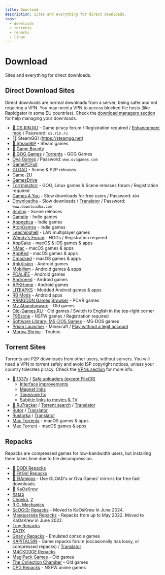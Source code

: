 ```yaml
---
title: Download
description: Sites and everything for direct downloads.
tags:
  - downloads
  - torrents
  - repacks
  - linux
---
```


# Download

Sites and everything for direct downloads.

## Direct Download Sites

Direct downloads are normal downloads from a server, being safer and not
requiring a VPN. You may need a VPN to access blocked file hosts (like
Rapidgator in some EU countries). Check the
[download managers section](/software#download-managers) for help managing
your downloads.

- [🌟 CS.RIN.RU](https://cs.rin.ru/forum) - Game piracy forum / Registration
  required /
  [Enhancement mod](https://github.com/SubZeroPL/cs-rin-ru-enhanced-mod) /
  Password: `cs.rin.ru`
- [🌟 SteamGG] (https://steamgg.net)
- [🌟 SteamRIP](https://steamrip.com) - Steam games
- [🌟 Game Bounty](https://gamebounty.world)
- [🌟 GOG Games](https://gog-games.to) / [Torrents](https://freegogpcgames.com) - GOG Games
- [Ova Games](https://www.ovagames.com) / Password: `www.ovagames.com`
- [GamePCFull](https://gamepcfull.com)
- [GLOAD](https://gload.to/pc) - Scene & P2P releases
- [Game-2U](https://game-2u.com/Category/game/pc)
- [GamesDrive](https://gamesdrive.net)
- [Torrminatorr](https://forum.torrminatorr.com) - GOG, Linux games & Scene
  releases forum / Registration required
- [Games 4 You](https://g4u.to) - Slow downloads for free users / Password:
  `404`
- [Downloadha](https://www.downloadha.com/category/%D8%A8%D8%A7%D8%B2%DB%8C-%DA%A9%D8%A7%D9%85%D9%BE%DB%8C%D9%88%D8%AA%D8%B1-pc-computer-game) -
  Slow downloads / [Translator](/useful#translator) / Password:
  `www.downloadha.com`
- [Scnlog](https://scnlog.me/games) - Scene releases
- [Gamdie](https://gamdie.com) - Indie games
- [Appnetica](https://appnetica.com) - Indie games
- [AtopGames](https://atopgames.com) - Indie games
- [Leechinghell](http://www.leechinghell.pw) - LAN multiplayer games
- [Wendy's Forum](https://wendysforum.net/index.php) - HOGs / Registration
  required
- [AppCake](https://iphonecake.com/index.php?device=0&p=1&c=8) - macOS & iOS
  games & apps
- [NMac](https://nmac.to/category/games) - macOS games & apps
- [AppKed](https://www.macbed.com/games) - macOS games & apps
- [Cmacked](https://cmacked.com) - macOS games & apps
- [ApkVision](https://apkvision.org) - Android games
- [Mobilism](https://forum.mobilism.me) - Android games & apps
- [PDALIFE](https://pdalife.com) - Android games
- [Androeed](https://androeed.store) - Android games
- [APKHome](https://apkhome.io) - Android games
- [LITEAPKS](https://liteapks.com) - Modded Android games & apps
- [RB Mods](https://www.rockmods.net) - Android apps
- [ARMGDDN Games](https://t.me/ARMGDDNGames) [Browser](https://cs.rin.ru/forum/viewtopic.php?f=14&t=140593) - PCVR games
- [My Abandonware](https://www.myabandonware.com) - Old games
- [Old-Games.RU](https://www.old-games.ru/catalog/) - Old games / Switch to
  English in the top-right corner
- [F95zone](https://f95zone.to) - NSFW games / Registration required
- [Software Library: MS-DOS Games](https://archive.org/details/softwarelibrary_msdos_games?and[]=mediatype%3A%22software%22) -
  MS-DOS games
- [Prism Launcher](https://prismlauncher.org) - Minecraft /
  [Play without a legit account](https://github.com/antunnitraj/Prism-Launcher-PolyMC-Offline-Bypass)
- [Moriya Shrine](https://moriyashrine.org) - Touhou

## Torrent Sites

Torrents are P2P downloads from other users, without servers. You will need a VPN
to torrent safely and avoid ISP copyright notices, unless your country tolerates
piracy. Check the [VPNs section](/software#vpns) for more info.

- [🌟 1337x](https://1337x.to/sub/10/0/) /
  [Safe uploaders (except FileCR)](https://www.reddit.com/r/Piracy/comments/nudfgn/me_after_reading_the_megathread/h0yr0q6/?context=3)
  - [Interface improvements](https://greasyfork.org/scripts/33379-1337x-torrent-page-improvements)
  - [Magnet links](https://greasyfork.org/scripts/420754-1337x-torrent-and-magnet-links)
  - [Timezone fix](https://greasyfork.org/scripts/421635-1337x-convert-torrent-timestamps-to-relative-format)
  - [Subtitle links to movies & TV](https://greasyfork.org/scripts/29467-1337x-subtitle-download-links-to-tv-and-movie-torrents)
- [🌟 RuTracker](https://rutracker.org/forum/index.php?c=19) / [Torrent search](https://addons.mozilla.org/firefox/addon/rutracker_torrent_search)
  / [Translator](/useful#translator)
- [Rutor](http://rutor.info/games) / [Translator](/useful#translator)
- [Rustorka](https://rustorka.com/forum/index.php?c=6) /
  [Translator](/useful#translator)
- [Mac Torrents](https://www.torrentmac.net/category/games) - macOS games & apps
- [Mac Torrent](https://www.mactorrents.is/macos-games) - macOS games & apps

## Repacks

Repacks are compressed games for low-bandwidth users, but installing them takes
time due to file decompression.

- [🌟 DODI Repacks](https://dodi-repacks.site)
- [🌟 FitGirl Repacks](https://fitgirl-repacks.site)
- [🌟 ElAmigos](https://elamigos.site) - Use GLOAD's or Ova Games'
  mirrors for free fast downloads.
- [🌟 KaOsKrew](https://kaoskrew.org/viewforum.php?f=13&sid=c2dac73979171b67f4c8b70c9c4c72fb)
- [Xatab](https://byxatab.org)
- [Chovka](http://rutor.info/browse/0/8/1642915/0), [2](https://repack.info)
- [R.G. Mechanics](https://tapochek.net/viewforum.php?f=808)
- [ScOOt3r Repacks](https://game-repack.site/scooter) - Moved to KaOsKrew in June 2024.
- [Masquerade Repacks](https://web.archive.org/web/20220616203326/https://masquerade.site) -
  Repacks from up to May 2022. Moved to KaOsKrew in June 2022.
- [Tiny Repacks](https://www.tiny-repacks.win)
- [ZAZIX](https://1337x.to/user/ZAZIX/)
- [Gnarly Repacks](https://gnarly-repacks.site) - Emulated console games
- [KAPITALSIN](https://kapitalsin.com/forum) - Game repacks forum (occasionally
  has lossy, or compressed repacks) / [Translator](/useful#translator)
- [M4CKD0GE Repacks](https://m4ckd0ge-repacks.site)
- [MagiPack Games](https://www.magipack.games) - Old games
- [The Collection Chamber](https://collectionchamber.blogspot.com) - Old games
- [CPG Repacks](https://cpgrepacks.site) - NSFW anime games
